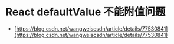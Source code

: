 # React defaultValue 不能附值问题

- [https://blog.csdn.net/wangweiscsdn/article/details/77530841](https://blog.csdn.net/wangweiscsdn/article/details/77530841)


